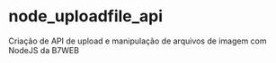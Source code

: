 # node_uploadfile_api
Criação de API de upload e manipulação de arquivos de imagem com NodeJS da B7WEB
